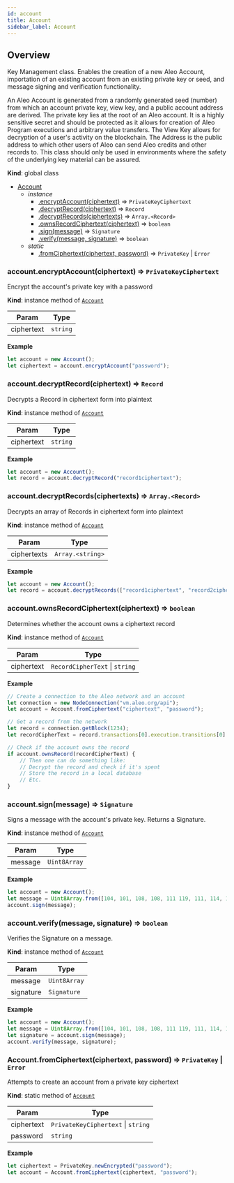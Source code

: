 ```yaml
---
id: account
title: Account
sidebar_label: Account
---
```


<a name="Account"></a>

## Overview
<p>Key Management class. Enables the creation of a new Aleo Account, importation of an existing account from
an existing private key or seed, and message signing and verification functionality.</p>
<p>An Aleo Account is generated from a randomly generated seed (number) from which an account private key, view key,
and a public account address are derived. The private key lies at the root of an Aleo account. It is a highly
sensitive secret and should be protected as it allows for creation of Aleo Program executions and arbitrary value
transfers. The View Key allows for decryption of a user's activity on the blockchain. The Address is the public
address to which other users of Aleo can send Aleo credits and other records to. This class should only be used
in environments where the safety of the underlying key material can be assured.</p>

**Kind**: global class  

* [Account](#Account)
    * _instance_
        * [.encryptAccount(ciphertext)](#Account+encryptAccount) ⇒ <code>PrivateKeyCiphertext</code>
        * [.decryptRecord(ciphertext)](#Account+decryptRecord) ⇒ <code>Record</code>
        * [.decryptRecords(ciphertexts)](#Account+decryptRecords) ⇒ <code>Array.&lt;Record&gt;</code>
        * [.ownsRecordCiphertext(ciphertext)](#Account+ownsRecordCiphertext) ⇒ <code>boolean</code>
        * [.sign(message)](#Account+sign) ⇒ <code>Signature</code>
        * [.verify(message, signature)](#Account+verify) ⇒ <code>boolean</code>
    * _static_
        * [.fromCiphertext(ciphertext, password)](#Account.fromCiphertext) ⇒ <code>PrivateKey</code> \| <code>Error</code>

<a name="Account+encryptAccount"></a>

### account.encryptAccount(ciphertext) ⇒ <code>PrivateKeyCiphertext</code>
<p>Encrypt the account's private key with a password</p>

**Kind**: instance method of [<code>Account</code>](#Account)  

| Param | Type |
| --- | --- |
| ciphertext | <code>string</code> | 

**Example**  
```js
let account = new Account();
let ciphertext = account.encryptAccount("password");
```
<a name="Account+decryptRecord"></a>

### account.decryptRecord(ciphertext) ⇒ <code>Record</code>
<p>Decrypts a Record in ciphertext form into plaintext</p>

**Kind**: instance method of [<code>Account</code>](#Account)  

| Param | Type |
| --- | --- |
| ciphertext | <code>string</code> | 

**Example**  
```js
let account = new Account();
let record = account.decryptRecord("record1ciphertext");
```
<a name="Account+decryptRecords"></a>

### account.decryptRecords(ciphertexts) ⇒ <code>Array.&lt;Record&gt;</code>
<p>Decrypts an array of Records in ciphertext form into plaintext</p>

**Kind**: instance method of [<code>Account</code>](#Account)  

| Param | Type |
| --- | --- |
| ciphertexts | <code>Array.&lt;string&gt;</code> | 

**Example**  
```js
let account = new Account();
let record = account.decryptRecords(["record1ciphertext", "record2ciphertext"]);
```
<a name="Account+ownsRecordCiphertext"></a>

### account.ownsRecordCiphertext(ciphertext) ⇒ <code>boolean</code>
<p>Determines whether the account owns a ciphertext record</p>

**Kind**: instance method of [<code>Account</code>](#Account)  

| Param | Type |
| --- | --- |
| ciphertext | <code>RecordCipherText</code> \| <code>string</code> | 

**Example**  
```js
// Create a connection to the Aleo network and an account
let connection = new NodeConnection("vm.aleo.org/api");
let account = Account.fromCiphertext("ciphertext", "password");

// Get a record from the network
let record = connection.getBlock(1234);
let recordCipherText = record.transactions[0].execution.transitions[0].id;

// Check if the account owns the record
if account.ownsRecord(recordCipherText) {
    // Then one can do something like:
    // Decrypt the record and check if it's spent
    // Store the record in a local database
    // Etc.
}
```
<a name="Account+sign"></a>

### account.sign(message) ⇒ <code>Signature</code>
<p>Signs a message with the account's private key.
Returns a Signature.</p>

**Kind**: instance method of [<code>Account</code>](#Account)  

| Param | Type |
| --- | --- |
| message | <code>Uint8Array</code> | 

**Example**  
```js
let account = new Account();
let message = Uint8Array.from([104, 101, 108, 108, 111 119, 111, 114, 108, 100])
account.sign(message);
```
<a name="Account+verify"></a>

### account.verify(message, signature) ⇒ <code>boolean</code>
<p>Verifies the Signature on a message.</p>

**Kind**: instance method of [<code>Account</code>](#Account)  

| Param | Type |
| --- | --- |
| message | <code>Uint8Array</code> | 
| signature | <code>Signature</code> | 

**Example**  
```js
let account = new Account();
let message = Uint8Array.from([104, 101, 108, 108, 111 119, 111, 114, 108, 100])
let signature = account.sign(message);
account.verify(message, signature);
```
<a name="Account.fromCiphertext"></a>

### Account.fromCiphertext(ciphertext, password) ⇒ <code>PrivateKey</code> \| <code>Error</code>
<p>Attempts to create an account from a private key ciphertext</p>

**Kind**: static method of [<code>Account</code>](#Account)  

| Param | Type |
| --- | --- |
| ciphertext | <code>PrivateKeyCiphertext</code> \| <code>string</code> | 
| password | <code>string</code> | 

**Example**  
```js
let ciphertext = PrivateKey.newEncrypted("password");
let account = Account.fromCiphertext(ciphertext, "password");
```
